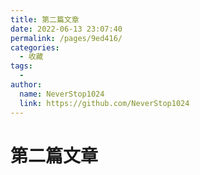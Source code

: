 ```yaml
---
title: 第二篇文章
date: 2022-06-13 23:07:40
permalink: /pages/9ed416/
categories:
  - 收藏
tags:
  - 
author: 
  name: NeverStop1024
  link: https://github.com/NeverStop1024
---
```


# 第二篇文章